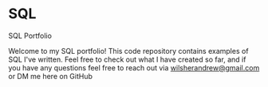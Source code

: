 # SQL
SQL Portfolio

Welcome to my SQL portfolio! This code repository contains examples of SQL I've written. Feel free to check out what I have created so far, and if you have any questions feel free to reach out via wilsherandrew@gmail.com or DM me here on GitHub

